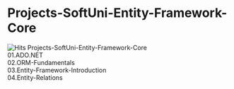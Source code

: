 # Projects-SoftUni-Entity-Framework-Core
![Hits](https://hitcounter.pythonanywhere.com/count/tag.svg?url=https%3A%2F%2Fgithub.com%2Fvebili)
Projects-SoftUni-Entity-Framework-Core<br>
01.ADO.NET<br>
02.ORM-Fundamentals<br>
03.Entity-Framework-Introduction<br>
04.Entity-Relations<br>
<br>
